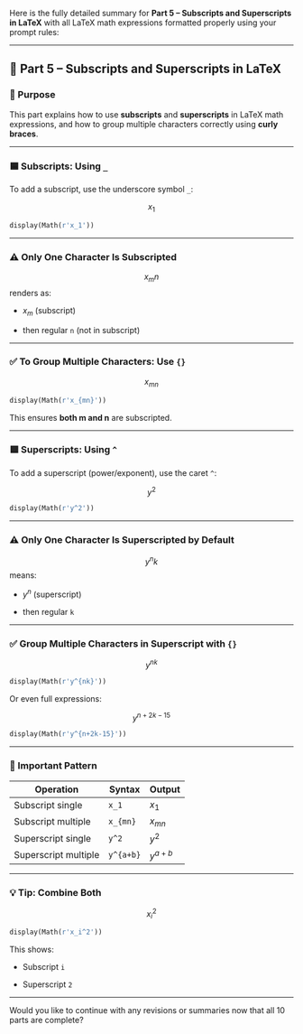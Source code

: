 Here is the fully detailed summary for **Part 5 – Subscripts and Superscripts in LaTeX** with all LaTeX math expressions formatted properly using your prompt rules:

---

## 🔢 Part 5 – Subscripts and Superscripts in LaTeX

### 📌 Purpose

This part explains how to use **subscripts** and **superscripts** in LaTeX math expressions, and how to group multiple characters correctly using **curly braces**.

---

### 🟦 Subscripts: Using `_`

To add a subscript, use the underscore symbol `_`:

$$ x_1 $$

```python
display(Math(r'x_1'))
```

---

### ⚠️ Only One Character Is Subscripted

$$ x_mn $$ renders as:

- $x_m$ (subscript)
    
- then regular `n` (not in subscript)
    

---

### ✅ To Group Multiple Characters: Use `{}`

$$ x_{mn} $$

```python
display(Math(r'x_{mn}'))
```

This ensures **both m and n** are subscripted.

---

### 🟥 Superscripts: Using `^`

To add a superscript (power/exponent), use the caret `^`:

$$ y^2 $$

```python
display(Math(r'y^2'))
```

---

### ⚠️ Only One Character Is Superscripted by Default

$$ y^nk $$ means:

- $y^n$ (superscript)
    
- then regular `k`
    

---

### ✅ Group Multiple Characters in Superscript with `{}`

$$ y^{nk} $$

```python
display(Math(r'y^{nk}'))
```

Or even full expressions:

$$ y^{n+2k-15} $$

```python
display(Math(r'y^{n+2k-15}'))
```

---

### 🧠 Important Pattern

|Operation|Syntax|Output|
|---|---|---|
|Subscript single|`x_1`|$x_1$|
|Subscript multiple|`x_{mn}`|$x_{mn}$|
|Superscript single|`y^2`|$y^2$|
|Superscript multiple|`y^{a+b}`|$y^{a+b}$|

---

### 💡 Tip: Combine Both

$$ x_i^2 $$

```python
display(Math(r'x_i^2'))
```

This shows:

- Subscript `i`
    
- Superscript `2`
    

---

Would you like to continue with any revisions or summaries now that all 10 parts are complete?